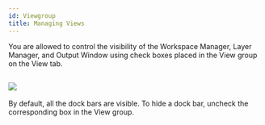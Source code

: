 ```yaml
---
id: Viewgroup
title: Managing Views
---
```

You are allowed to control the visibility of the Workspace Manager, Layer
Manager, and Output Window using check boxes placed in the View group on the
View tab.

![](img-en/ViewerGroup.png)  
---  
  
By default, all the dock bars are visible. To hide a dock bar, uncheck the
corresponding box in the View group.
